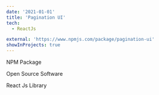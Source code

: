 ```yaml
---
date: '2021-01-01'
title: 'Pagination UI'
tech:
  - ReactJs

external: 'https://www.npmjs.com/package/pagination-ui'
showInProjects: true
---
```


NPM Package

Open Source Software

React Js Library
